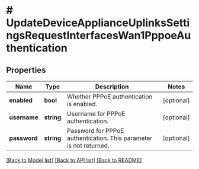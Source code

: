 # # UpdateDeviceApplianceUplinksSettingsRequestInterfacesWan1PppoeAuthentication

## Properties

Name | Type | Description | Notes
------------ | ------------- | ------------- | -------------
**enabled** | **bool** | Whether PPPoE authentication is enabled. | [optional]
**username** | **string** | Username for PPPoE authentication. | [optional]
**password** | **string** | Password for PPPoE authentication. This parameter is not returned. | [optional]

[[Back to Model list]](../../README.md#models) [[Back to API list]](../../README.md#endpoints) [[Back to README]](../../README.md)
